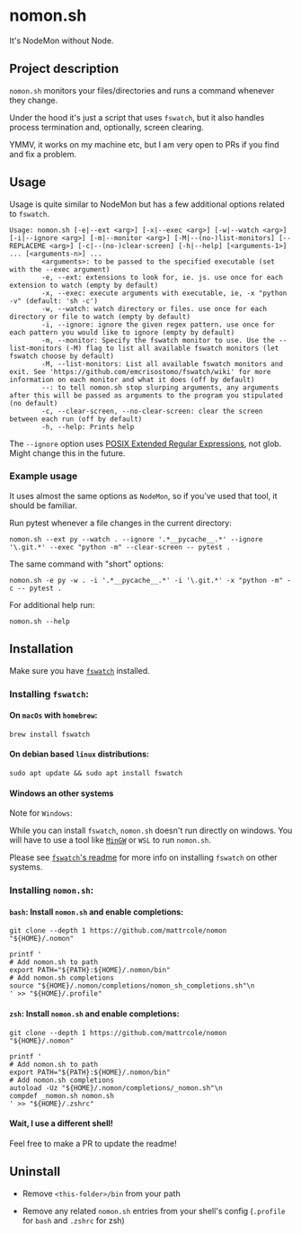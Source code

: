 # nomon.sh

It's NodeMon without Node.

## Project description

`nomon.sh` monitors your files/directories and runs a command whenever they change.

Under the hood it's just a script that uses `fswatch`, but it also handles process termination and, optionally, screen clearing.

YMMV, it works on my machine etc, but I am very open to PRs if you find and fix a problem.

## Usage

Usage is quite similar to NodeMon but has a few additional options related to `fswatch`.

```shell
Usage: nomon.sh [-e|--ext <arg>] [-x|--exec <arg>] [-w|--watch <arg>] [-i|--ignore <arg>] [-m|--monitor <arg>] [-M|--(no-)list-monitors] [--REPLACEME <arg>] [-c|--(no-)clear-screen] [-h|--help] [<arguments-1>] ... [<arguments-n>] ...
        <arguments>: to be passed to the specified executable (set with the --exec argument)
        -e, --ext: extensions to look for, ie. js. use once for each extension to watch (empty by default)
        -x, --exec: execute arguments with executable, ie, -x "python -v" (default: 'sh -c')
        -w, --watch: watch directory or files. use once for each directory or file to watch (empty by default)
        -i, --ignore: ignore the given regex pattern. use once for each pattern you would like to ignore (empty by default)
        -m, --monitor: Specify the fswatch monitor to use. Use the --list-monitors (-M) flag to list all available fswatch monitors (let fswatch choose by default)
        -M, --list-monitors: List all available fswatch monitors and exit. See 'https://github.com/emcrisostomo/fswatch/wiki' for more information on each monitor and what it does (off by default)
        --: to tell nomon.sh stop slurping arguments, any arguments after this will be passed as arguments to the program you stipulated (no default)
        -c, --clear-screen, --no-clear-screen: clear the screen between each run (off by default)
        -h, --help: Prints help
```

The `--ignore` option uses [POSIX Extended Regular Expressions](https://pubs.opengroup.org/onlinepubs/9699919799/basedefs/V1_chap09.html#tag_09_04), not glob. Might change this in the future.

### Example usage

It uses almost the same options as `NodeMon`, so if you've used that tool, it should be familiar.

Run pytest whenever a file changes in the current directory:

`nomon.sh --ext py --watch . --ignore '.*__pycache__.*' --ignore '\.git.*' --exec "python -m" --clear-screen -- pytest .`

The same command with "short" options:

`nomon.sh -e py -w . -i '.*__pycache__.*' -i '\.git.*' -x "python -m" -c -- pytest .`

For additional help run:

`nomon.sh --help`

## Installation

Make sure you have [`fswatch`](https://github.com/emcrisostomo/fswatch) installed.

### Installing `fswatch`:

#### On `macOs` with `homebrew`:

```shell
brew install fswatch
```

#### On debian based `linux` distributions:

```shell
sudo apt update && sudo apt install fswatch
```

#### Windows an other systems

Note for `Windows`:

While you can install `fswatch`, `nomon.sh` doesn't run directly on windows. You will have to use a tool like [`MinGW`](https://www.mingw-w64.org/) or `WSL` to run `nomon.sh`.

Please see [`fswatch`'s readme](https://github.com/emcrisostomo/fswatch?tab=readme-ov-file#getting-fswatch) for more info on installing `fswatch` on other systems.

### Installing `nomon.sh`:

#### `bash`: Install `nomon.sh` and enable completions:

```shell
git clone --depth 1 https://github.com/mattrcole/nomon "${HOME}/.nomon"

printf '
# Add nomon.sh to path
export PATH="${PATH}:${HOME}/.nomon/bin"
# Add nomon.sh completions
source "${HOME}/.nomon/completions/nomon_sh_completions.sh"\n
' >> "${HOME}/.profile"
```



#### `zsh`: Install `nomon.sh` and enable completions:

```shell
git clone --depth 1 https://github.com/mattrcole/nomon "${HOME}/.nomon"

printf '
# Add nomon.sh to path
export PATH="${PATH}:${HOME}/.nomon/bin"
# Add nomon.sh completions
autoload -Uz "${HOME}/.nomon/completions/_nomon.sh"\n
compdef _nomon.sh nomon.sh
' >> "${HOME}/.zshrc"
```

#### Wait, I use a different shell!

Feel free to make a PR to update the readme!

## Uninstall

- Remove `<this-folder>/bin` from your path

- Remove any related `nomon.sh` entries from your shell's config (`.profile` for `bash` and `.zshrc` for zsh)

